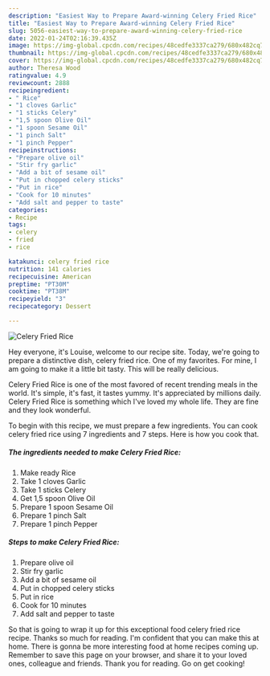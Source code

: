 ```yaml
---
description: "Easiest Way to Prepare Award-winning Celery Fried Rice"
title: "Easiest Way to Prepare Award-winning Celery Fried Rice"
slug: 5056-easiest-way-to-prepare-award-winning-celery-fried-rice
date: 2022-01-24T02:16:39.435Z
image: https://img-global.cpcdn.com/recipes/48cedfe3337ca279/680x482cq70/celery-fried-rice-recipe-main-photo.jpg
thumbnail: https://img-global.cpcdn.com/recipes/48cedfe3337ca279/680x482cq70/celery-fried-rice-recipe-main-photo.jpg
cover: https://img-global.cpcdn.com/recipes/48cedfe3337ca279/680x482cq70/celery-fried-rice-recipe-main-photo.jpg
author: Theresa Wood
ratingvalue: 4.9
reviewcount: 2888
recipeingredient:
- " Rice"
- "1 cloves Garlic"
- "1 sticks Celery"
- "1,5 spoon Olive Oil"
- "1 spoon Sesame Oil"
- "1 pinch Salt"
- "1 pinch Pepper"
recipeinstructions:
- "Prepare olive oil"
- "Stir fry garlic"
- "Add a bit of sesame oil"
- "Put in chopped celery sticks"
- "Put in rice"
- "Cook for 10 minutes"
- "Add salt and pepper to taste"
categories:
- Recipe
tags:
- celery
- fried
- rice

katakunci: celery fried rice 
nutrition: 141 calories
recipecuisine: American
preptime: "PT30M"
cooktime: "PT38M"
recipeyield: "3"
recipecategory: Dessert

---
```



![Celery Fried Rice](https://img-global.cpcdn.com/recipes/48cedfe3337ca279/680x482cq70/celery-fried-rice-recipe-main-photo.jpg)

Hey everyone, it's Louise, welcome to our recipe site. Today, we're going to prepare a distinctive dish, celery fried rice. One of my favorites. For mine, I am going to make it a little bit tasty. This will be really delicious.

Celery Fried Rice is one of the most favored of recent trending meals in the world. It's simple, it's fast, it tastes yummy. It's appreciated by millions daily. Celery Fried Rice is something which I've loved my whole life. They are fine and they look wonderful.




To begin with this recipe, we must prepare a few ingredients. You can cook celery fried rice using 7 ingredients and 7 steps. Here is how you cook that.

<!--inarticleads1-->

##### The ingredients needed to make Celery Fried Rice:

1. Make ready  Rice
1. Take 1 cloves Garlic
1. Take 1 sticks Celery
1. Get 1,5 spoon Olive Oil
1. Prepare 1 spoon Sesame Oil
1. Prepare 1 pinch Salt
1. Prepare 1 pinch Pepper




<!--inarticleads2-->

##### Steps to make Celery Fried Rice:

1. Prepare olive oil
1. Stir fry garlic
1. Add a bit of sesame oil
1. Put in chopped celery sticks
1. Put in rice
1. Cook for 10 minutes
1. Add salt and pepper to taste




So that is going to wrap it up for this exceptional food celery fried rice recipe. Thanks so much for reading. I'm confident that you can make this at home. There is gonna be more interesting food at home recipes coming up. Remember to save this page on your browser, and share it to your loved ones, colleague and friends. Thank you for reading. Go on get cooking!
